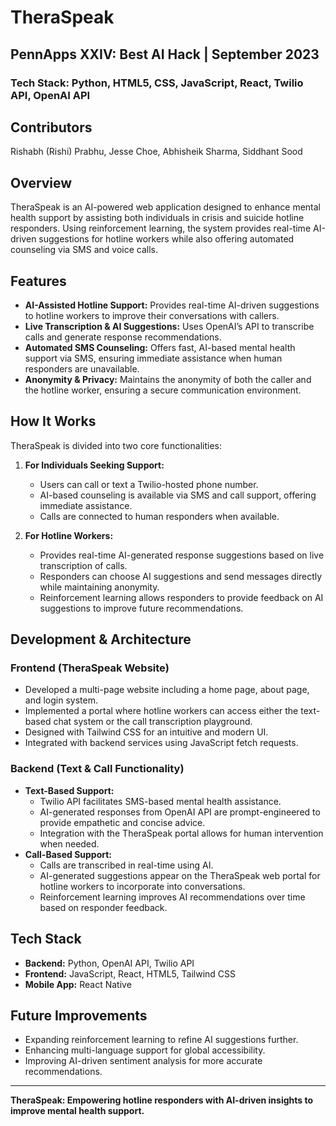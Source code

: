 # TheraSpeak

## PennApps XXIV: Best AI Hack | September 2023
### Tech Stack: Python, HTML5, CSS, JavaScript, React, Twilio API, OpenAI API
## Contributors
Rishabh (Rishi) Prabhu, Jesse Choe, Abhisheik Sharma, Siddhant Sood 

## Overview
TheraSpeak is an AI-powered web application designed to enhance mental health support by assisting both individuals in crisis and suicide hotline responders. Using reinforcement learning, the system provides real-time AI-driven suggestions for hotline workers while also offering automated counseling via SMS and voice calls. 

## Features
- **AI-Assisted Hotline Support:** Provides real-time AI-driven suggestions to hotline workers to improve their conversations with callers.
- **Live Transcription & AI Suggestions:** Uses OpenAI’s API to transcribe calls and generate response recommendations.
- **Automated SMS Counseling:** Offers fast, AI-based mental health support via SMS, ensuring immediate assistance when human responders are unavailable.
- **Anonymity & Privacy:** Maintains the anonymity of both the caller and the hotline worker, ensuring a secure communication environment.

## How It Works
TheraSpeak is divided into two core functionalities:

1. **For Individuals Seeking Support:**
   - Users can call or text a Twilio-hosted phone number.
   - AI-based counseling is available via SMS and call support, offering immediate assistance.
   - Calls are connected to human responders when available.

2. **For Hotline Workers:**
   - Provides real-time AI-generated response suggestions based on live transcription of calls.
   - Responders can choose AI suggestions and send messages directly while maintaining anonymity.
   - Reinforcement learning allows responders to provide feedback on AI suggestions to improve future recommendations.

## Development & Architecture
### **Frontend (TheraSpeak Website)**
- Developed a multi-page website including a home page, about page, and login system.
- Implemented a portal where hotline workers can access either the text-based chat system or the call transcription playground.
- Designed with Tailwind CSS for an intuitive and modern UI.
- Integrated with backend services using JavaScript fetch requests.

### **Backend (Text & Call Functionality)**
- **Text-Based Support:**
  - Twilio API facilitates SMS-based mental health assistance.
  - AI-generated responses from OpenAI API are prompt-engineered to provide empathetic and concise advice.
  - Integration with the TheraSpeak portal allows for human intervention when needed.
- **Call-Based Support:**
  - Calls are transcribed in real-time using AI.
  - AI-generated suggestions appear on the TheraSpeak web portal for hotline workers to incorporate into conversations.
  - Reinforcement learning improves AI recommendations over time based on responder feedback.

## Tech Stack
- **Backend:** Python, OpenAI API, Twilio API
- **Frontend:** JavaScript, React, HTML5, Tailwind CSS
- **Mobile App:** React Native

## Future Improvements
- Expanding reinforcement learning to refine AI suggestions further.
- Enhancing multi-language support for global accessibility.
- Improving AI-driven sentiment analysis for more accurate recommendations.



---
**TheraSpeak: Empowering hotline responders with AI-driven insights to improve mental health support.**
